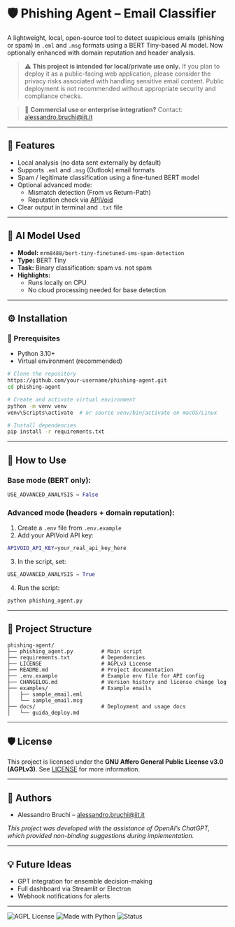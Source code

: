 # 🛡️ Phishing Agent – Email Classifier

A lightweight, local, open-source tool to detect suspicious emails (phishing or spam) in `.eml` and `.msg` formats using a BERT Tiny-based AI model. Now optionally enhanced with domain reputation and header analysis.

> ⚠️ **This project is intended for local/private use only.** If you plan to deploy it as a public-facing web application, please consider the privacy risks associated with handling sensitive email content. Public deployment is not recommended without appropriate security and compliance checks.

> 📩 **Commercial use or enterprise integration?** Contact: [alessandro.bruchi@iit.it](mailto:alessandro.bruchi@iit.it)

---

## 🚀 Features
- Local analysis (no data sent externally by default)
- Supports `.eml` and `.msg` (Outlook) email formats
- Spam / legitimate classification using a fine-tuned BERT model
- Optional advanced mode:
  - Mismatch detection (From vs Return-Path)
  - Reputation check via [APIVoid](https://www.apivoid.com)
- Clear output in terminal and `.txt` file

---

## 🧠 AI Model Used
- **Model:** `mrm8488/bert-tiny-finetuned-sms-spam-detection`
- **Type:** BERT Tiny
- **Task:** Binary classification: spam vs. not spam
- **Highlights:**
  - Runs locally on CPU
  - No cloud processing needed for base detection

---

## ⚙️ Installation

### 🔧 Prerequisites
- Python 3.10+
- Virtual environment (recommended)

```bash
# Clone the repository
https://github.com/your-username/phishing-agent.git
cd phishing-agent

# Create and activate virtual environment
python -m venv venv
venv\Scripts\activate  # or source venv/bin/activate on macOS/Linux

# Install dependencies
pip install -r requirements.txt
```

---

## 📨 How to Use

### Base mode (BERT only):
```python
USE_ADVANCED_ANALYSIS = False
```

### Advanced mode (headers + domain reputation):
1. Create a `.env` file from `.env.example`
2. Add your APIVoid API key:
```bash
APIVOID_API_KEY=your_real_api_key_here
```
3. In the script, set:
```python
USE_ADVANCED_ANALYSIS = True
```
4. Run the script:
```bash
python phishing_agent.py
```

---

## 📁 Project Structure
```
phishing-agent/
├── phishing_agent.py         # Main script
├── requirements.txt          # Dependencies
├── LICENSE                   # AGPLv3 License
├── README.md                 # Project documentation
├── .env.example              # Example env file for API config
├── CHANGELOG.md              # Version history and license change log
├── examples/                 # Example emails
│   ├── sample_email.eml
│   └── sample_email.msg
├── docs/                     # Deployment and usage docs
│   └── guida_deploy.md
```

---

## 🛡️ License
This project is licensed under the **GNU Affero General Public License v3.0 (AGPLv3)**. See [LICENSE](LICENSE) for more information.

---

## 👤 Authors
- Alessandro Bruchi – [alessandro.bruchi@iit.it](mailto:alessandro.bruchi@iit.it)

_This project was developed with the assistance of OpenAI’s ChatGPT, which provided non-binding suggestions during implementation._

---

## 💡 Future Ideas
- GPT integration for ensemble decision-making
- Full dashboard via Streamlit or Electron
- Webhook notifications for alerts

---

![AGPL License](https://img.shields.io/badge/license-AGPL--v3-blue.svg)
![Made with Python](https://img.shields.io/badge/Made%20with-Python-blue.svg)
![Status](https://img.shields.io/badge/status-working-brightgreen)